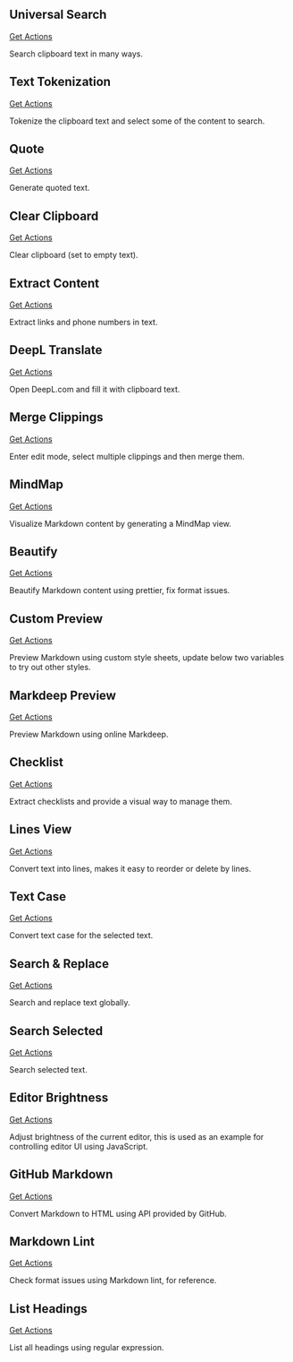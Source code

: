 ## Universal Search

<a href='/docs/actions/builtin/universal-search.json'>Get Actions</a>

Search clipboard text in many ways.

## Text Tokenization

<a href='/docs/actions/builtin/text-tokenization.json'>Get Actions</a>

Tokenize the clipboard text and select some of the content to search.

## Quote

<a href='/docs/actions/builtin/quote.json'>Get Actions</a>

Generate quoted text.

## Clear Clipboard

<a href='/docs/actions/builtin/clear-clipboard.json'>Get Actions</a>

Clear clipboard (set to empty text).

## Extract Content

<a href='/docs/actions/builtin/extract-content.json'>Get Actions</a>

Extract links and phone numbers in text.

## DeepL Translate

<a href='/docs/actions/builtin/deepl-translate.json'>Get Actions</a>

Open DeepL.com and fill it with clipboard text.

## Merge Clippings

<a href='/docs/actions/builtin/merge-clippings.json'>Get Actions</a>

Enter edit mode, select multiple clippings and then merge them.

## MindMap

<a href='/docs/actions/builtin/mindmap.json'>Get Actions</a>

Visualize Markdown content by generating a MindMap view.

## Beautify

<a href='/docs/actions/builtin/beautify.json'>Get Actions</a>

Beautify Markdown content using prettier, fix format issues.

## Custom Preview

<a href='/docs/actions/builtin/custom-preview.json'>Get Actions</a>

Preview Markdown using custom style sheets, update below two variables to try out other styles.

## Markdeep Preview

<a href='/docs/actions/builtin/markdeep-preview.json'>Get Actions</a>

Preview Markdown using online Markdeep.

## Checklist

<a href='/docs/actions/builtin/checklist.json'>Get Actions</a>

Extract checklists and provide a visual way to manage them.

## Lines View

<a href='/docs/actions/builtin/lines-view.json'>Get Actions</a>

Convert text into lines, makes it easy to reorder or delete by lines.

## Text Case

<a href='/docs/actions/builtin/text-case.json'>Get Actions</a>

Convert text case for the selected text.

## Search & Replace

<a href='/docs/actions/builtin/search-replace.json'>Get Actions</a>

Search and replace text globally.

## Search Selected

<a href='/docs/actions/builtin/search-selected.json'>Get Actions</a>

Search selected text.

## Editor Brightness

<a href='/docs/actions/builtin/editor-brightness.json'>Get Actions</a>

Adjust brightness of the current editor, this is used as an example for controlling editor UI using JavaScript.

## GitHub Markdown

<a href='/docs/actions/builtin/github-markdown.json'>Get Actions</a>

Convert Markdown to HTML using API provided by GitHub.

## Markdown Lint

<a href='/docs/actions/builtin/markdown-lint.json'>Get Actions</a>

Check format issues using Markdown lint, for reference.

## List Headings

<a href='/docs/actions/builtin/list-headings.json'>Get Actions</a>

List all headings using regular expression.